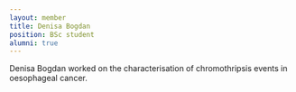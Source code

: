 ```yaml
---
layout: member
title: Denisa Bogdan
position: BSc student
alumni: true
---
```


Denisa Bogdan worked on the characterisation of chromothripsis events in oesophageal cancer.